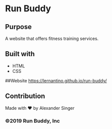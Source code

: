 # Run Buddy

## Purpose
A website that offers fitness training services.

## Built with 
* HTML
* CSS

##Website
https://lernantino.github.io/run-buddy/

## Contribution
Made with ❤️ by Alexander Singer

### ©️2019 Run Buddy, Inc 

